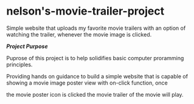 # nelson's-movie-trailer-project
Simple website that uploads my favorite movie trailers with an option of watching the trailer, whenever the movie image is clicked.

__***Project Purpose***__

Puprose of this project is to help solidifies basic computer proramming principles. 

Providing hands on guidance to build a simple website that is capable of showing a movie image poster view with on-click function, once

the movie poster icon is clicked the movie trailer of the movie will play.

